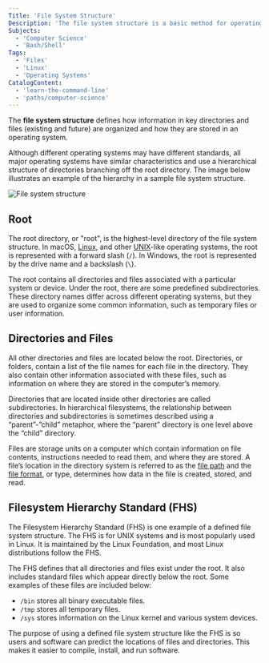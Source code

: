 ```yaml
---
Title: 'File System Structure'
Description: 'The file system structure is a basic method for operating systems to organize information.'
Subjects:
  - 'Computer Science'
  - 'Bash/Shell'
Tags:
  - 'Files'
  - 'Linux'
  - 'Operating Systems'
CatalogContent:
  - 'learn-the-command-line'
  - 'paths/computer-science'
---
```


The **file system structure** defines how information in key directories and files (existing and future) are organized and how they are stored in an operating system.

Although different operating systems may have different standards, all major operating systems have similar characteristics and use a hierarchical structure of directories branching off the root directory. The image below illustrates an example of the hierarchy in a sample file system structure.

![File system structure](https://raw.githubusercontent.com/Codecademy/docs/main/media/file-system-structure.png)

## Root

The root directory, or "root", is the highest-level directory of the file system structure. In macOS, [Linux](https://www.codecademy.com/resources/docs/open-source/linux), and other [UNIX](https://www.codecademy.com/resources/docs/general/unix)-like operating systems, the root is represented with a forward slash (`/`). In Windows, the root is represented by the drive name and a backslash (`\`).

The root contains all directories and files associated with a particular system or device. Under the root, there are some predefined subdirectories. These directory names differ across different operating systems, but they are used to organize some common information, such as temporary files or user information.

## Directories and Files

All other directories and files are located below the root. Directories, or folders, contain a list of the file names for each file in the directory. They also contain other information associated with these files, such as information on where they are stored in the computer’s memory.

Directories that are located inside other directories are called subdirectories. In hierarchical filesystems, the relationship between directories and subdirectories is sometimes described using a “parent”-”child” metaphor, where the “parent” directory is one level above the “child” directory.

Files are storage units on a computer which contain information on file contents, instructions needed to read them, and where they are stored. A file’s location in the directory system is referred to as the [file path](https://www.codecademy.com/resources/docs/general/file-paths) and the [file format](https://www.codecademy.com/resources/docs/general/file-formats), or type, determines how data in the file is created, stored, and read.

## Filesystem Hierarchy Standard (FHS)

The Filesystem Hierarchy Standard (FHS) is one example of a defined file system structure. The FHS is for UNIX systems and is most popularly used in Linux. It is maintained by the Linux Foundation, and most Linux distributions follow the FHS.

The FHS defines that all directories and files exist under the root. It also includes standard files which appear directly below the root. Some examples of these files are included below:

- `/bin` stores all binary executable files.
- `/tmp` stores all temporary files.
- `/sys` stores information on the Linux kernel and various system devices.

The purpose of using a defined file system structure like the FHS is so users and software can predict the locations of files and directories. This makes it easier to compile, install, and run software.

